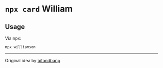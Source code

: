 # `npx card` William

## Usage

Via npx:
```
npx williamson
```

* * *

Original idea by [bitandbang](https://github.com/bnb/bitandbang).
